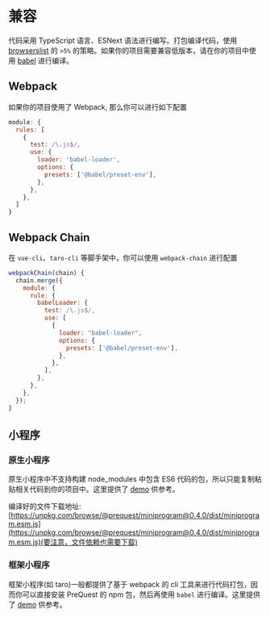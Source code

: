 # 兼容

代码采用 TypeScript 语言、ESNext 语法进行编写。打包编译代码，使用 [browserslist](https://github.com/browserslist/browserslist) 的 `>5%` 的策略。如果你的项目需要兼容低版本，请在你的项目中使用 [babel](https://babeljs.io/docs/en/configuration#babelconfigjson) 进行编译。

## Webpack

如果你的项目使用了 Webpack, 那么你可以进行如下配置

```js
module: {
  rules: [
    {
      test: /\.js$/,
      use: {
        loader: 'babel-loader',
        options: {
          presets: ['@babel/preset-env'],
        },
      },
    },
  ]
}
```

## Webpack Chain

在 `vue-cli`、`taro-cli` 等脚手架中，你可以使用 `webpack-chain` 进行配置

```js
webpackChain(chain) {
  chain.merge({
    module: {
      rule: {
        babelLoader: {
          test: /\.js$/,
          use: [
            {
              loader: "babel-loader",
              options: {
                presets: ['@babel/preset-env'],
              },
            },
          ],
        },
      },
    },
  });
}
```

## 小程序

### 原生小程序

原生小程序中不支持构建 node_modules 中包含 ES6 代码的包，所以只能复制粘贴相关代码到你的项目中。这里提供了 [demo](https://github.com/xdoer/PreQuest/tree/main/examples/wx-mini) 供参考。

编译好的文件下载地址: [https://unpkg.com/browse/@prequest/miniprogram@0.4.0/dist/miniprogram.esm.js](https://unpkg.com/browse/@prequest/miniprogram@0.4.0/dist/miniprogram.esm.js)(要注意，文件依赖也需要下载)

### 框架小程序

框架小程序(如 taro)一般都提供了基于 webpack 的 cli 工具来进行代码打包，因而你可以直接安装 PreQuest 的 npm 包，然后再使用 `babel` 进行编译。这里提供了 [demo](https://github.com/xdoer/PreQuest/tree/main/examples/mini) 供参考。
